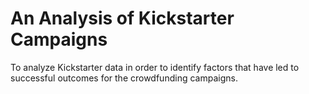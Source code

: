# An Analysis of Kickstarter Campaigns

To analyze Kickstarter data in order to identify factors that have led to successful outcomes for the crowdfunding campaigns.
